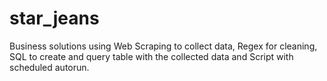 # star_jeans
Business solutions using Web Scraping to collect data, Regex for cleaning, SQL to create and query table with the collected data and Script with scheduled autorun.
